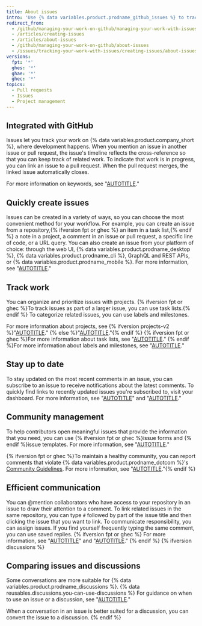 ```yaml
---
title: About issues
intro: 'Use {% data variables.product.prodname_github_issues %} to track ideas, feedback, tasks, or bugs for work on {% data variables.product.company_short %}.'
redirect_from:
  - /github/managing-your-work-on-github/managing-your-work-with-issues-and-pull-requests/about-issues
  - /articles/creating-issues
  - /articles/about-issues
  - /github/managing-your-work-on-github/about-issues
  - /issues/tracking-your-work-with-issues/creating-issues/about-issues
versions:
  fpt: '*'
  ghes: '*'
  ghae: '*'
  ghec: '*'
topics:
  - Pull requests
  - Issues
  - Project management
---
```

## Integrated with GitHub

Issues let you track your work on {% data variables.product.company_short %}, where development happens. When you mention an issue in another issue or pull request, the issue's timeline reflects the cross-reference so that you can keep track of related work. To indicate that work is in progress, you can link an issue to a pull request. When the pull request merges, the linked issue automatically closes.

For more information on keywords, see "[AUTOTITLE](/issues/tracking-your-work-with-issues/linking-a-pull-request-to-an-issue#linking-a-pull-request-to-an-issue-using-a-keyword)."

## Quickly create issues

Issues can be created in a variety of ways, so you can choose the most convenient method for your workflow. For example, you can create an issue from a repository,{% ifversion fpt or ghec %} an item in a task list,{% endif %} a note in a project, a comment in an issue or pull request, a specific line of code, or a URL query. You can also create an issue from your platform of choice: through the web UI, {% data variables.product.prodname_desktop %}, {% data variables.product.prodname_cli %}, GraphQL and REST APIs, or {% data variables.product.prodname_mobile %}. For more information, see "[AUTOTITLE](/issues/tracking-your-work-with-issues/creating-an-issue)."

## Track work

You can organize and prioritize issues with projects. {% ifversion fpt or ghec %}To track issues as part of a larger issue, you can use task lists.{% endif %} To categorize related issues, you can use labels and milestones.

For more information about projects, see {% ifversion projects-v2 %}"[AUTOTITLE](/issues/planning-and-tracking-with-projects/learning-about-projects/about-projects)." {% else %}"[AUTOTITLE](/issues/organizing-your-work-with-project-boards)."{% endif %} {% ifversion fpt or ghec %}For more information about task lists, see "[AUTOTITLE](/get-started/writing-on-github/working-with-advanced-formatting/about-task-lists)." {% endif %}For more information about labels and milestones, see "[AUTOTITLE](/issues/using-labels-and-milestones-to-track-work)."

## Stay up to date

To stay updated on the most recent comments in an issue, you can subscribe to an issue to receive notifications about the latest comments. To quickly find links to recently updated issues you're subscribed to, visit your dashboard. For more information, see "[AUTOTITLE](/account-and-profile/managing-subscriptions-and-notifications-on-github/setting-up-notifications/about-notifications)" and "[AUTOTITLE](/account-and-profile/setting-up-and-managing-your-personal-account-on-github/managing-personal-account-settings/about-your-personal-dashboard)."

## Community management

To help contributors open meaningful issues that provide the information that you need, you can use {% ifversion fpt or ghec %}issue forms and {% endif %}issue templates. For more information, see "[AUTOTITLE](/communities/using-templates-to-encourage-useful-issues-and-pull-requests)."

{% ifversion fpt or ghec %}To maintain a healthy community, you can report comments that violate {% data variables.product.prodname_dotcom %}'s [Community Guidelines](/free-pro-team@latest/site-policy/github-terms/github-community-guidelines). For more information, see "[AUTOTITLE](/communities/maintaining-your-safety-on-github/reporting-abuse-or-spam)."{% endif %}

## Efficient communication

You can @mention collaborators who have access to your repository in an issue to draw their attention to a comment. To link related issues in the same repository, you can type `#` followed by part of the issue title and then clicking the issue that you want to link. To communicate responsibility, you can assign issues. If you find yourself frequently typing the same comment, you can use saved replies.
{% ifversion fpt or ghec %} For more information, see "[AUTOTITLE](/get-started/writing-on-github/getting-started-with-writing-and-formatting-on-github/basic-writing-and-formatting-syntax)" and "[AUTOTITLE](/issues/tracking-your-work-with-issues/assigning-issues-and-pull-requests-to-other-github-users)."
{% endif %}
{% ifversion discussions %}
## Comparing issues and discussions

Some conversations are more suitable for {% data variables.product.prodname_discussions %}. {% data reusables.discussions.you-can-use-discussions %} For guidance on when to use an issue or a discussion, see "[AUTOTITLE](/get-started/quickstart/communicating-on-github)."

When a conversation in an issue is better suited for a discussion, you can convert the issue to a discussion.
{% endif %}
